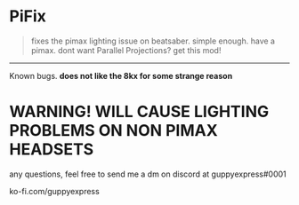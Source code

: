 # PiFix
> fixes the pimax lighting issue on beatsaber. simple enough. have a pimax. dont want Parallel Projections?
get this mod!
<hr>

Known bugs. **does not like the 8kx for some strange reason**


# WARNING! WILL CAUSE LIGHTING PROBLEMS ON NON PIMAX HEADSETS

any questions, feel free to send me a dm on discord at guppyexpress#0001

ko-fi.com/guppyexpress
